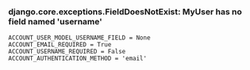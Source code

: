 ### django.core.exceptions.FieldDoesNotExist: MyUser has no field named 'username'
```
ACCOUNT_USER_MODEL_USERNAME_FIELD = None
ACCOUNT_EMAIL_REQUIRED = True
ACCOUNT_USERNAME_REQUIRED = False
ACCOUNT_AUTHENTICATION_METHOD = 'email'
```

